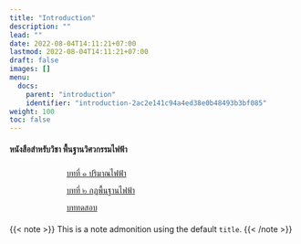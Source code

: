 ```yaml
---
title: "Introduction"
description: ""
lead: ""
date: 2022-08-04T14:11:21+07:00
lastmod: 2022-08-04T14:11:21+07:00
draft: false
images: []
menu:
  docs:
    parent: "introduction"
    identifier: "introduction-2ac2e141c94a4ed38e0b48493b3bf085"
weight: 100
toc: false
---
```



<style>
.circles{
  list-style-type: none;
  margin: 0;
  padding: 0;
}
.nobullet {
    height: 30px;
    line-height: 30px;
    padding-left: 100px;
    text-align: left;
}
</style>


#### หนังสือสำหรับวิชา พื้นฐานวิศวกรรมไฟฟ้า

<ul class="circles">
<li class="nobullet"><a href="/docs/chapter1/">บทที่ ๑ ปริมาณไฟฟ้า</a></li>
<li class="nobullet"><a href="/docs/chapter2/">บทที่ ๒ กฏพื้นฐานไฟฟ้า</a></li>
<li class="nobullet"><a href="/docs/quiz/">บททดสอบ</a></li>
</ul>

{{< note >}}
This is a note admonition using the default `title`.
{{< /note >}}
